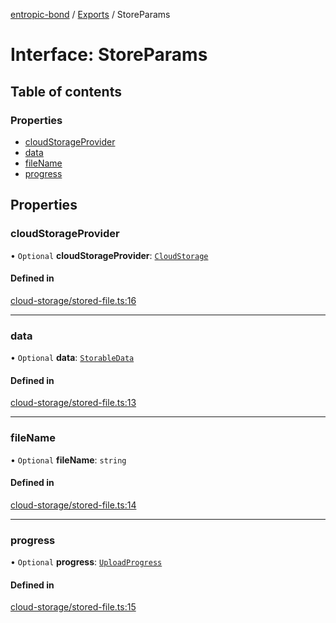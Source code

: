 [entropic-bond](../README.md) / [Exports](../modules.md) / StoreParams

# Interface: StoreParams

## Table of contents

### Properties

- [cloudStorageProvider](StoreParams.md#cloudstorageprovider)
- [data](StoreParams.md#data)
- [fileName](StoreParams.md#filename)
- [progress](StoreParams.md#progress)

## Properties

### cloudStorageProvider

• `Optional` **cloudStorageProvider**: [`CloudStorage`](../classes/CloudStorage.md)

#### Defined in

[cloud-storage/stored-file.ts:16](https://github.com/entropic-bond/entropic-bond/blob/2d7d466/src/cloud-storage/stored-file.ts#L16)

___

### data

• `Optional` **data**: [`StorableData`](../modules.md#storabledata)

#### Defined in

[cloud-storage/stored-file.ts:13](https://github.com/entropic-bond/entropic-bond/blob/2d7d466/src/cloud-storage/stored-file.ts#L13)

___

### fileName

• `Optional` **fileName**: `string`

#### Defined in

[cloud-storage/stored-file.ts:14](https://github.com/entropic-bond/entropic-bond/blob/2d7d466/src/cloud-storage/stored-file.ts#L14)

___

### progress

• `Optional` **progress**: [`UploadProgress`](../modules.md#uploadprogress)

#### Defined in

[cloud-storage/stored-file.ts:15](https://github.com/entropic-bond/entropic-bond/blob/2d7d466/src/cloud-storage/stored-file.ts#L15)
